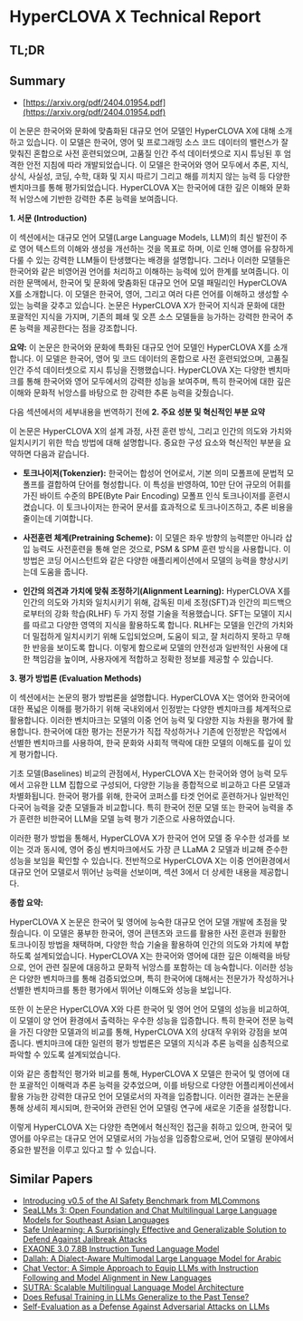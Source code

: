 # HyperCLOVA X Technical Report
## TL;DR
## Summary
- [https://arxiv.org/pdf/2404.01954.pdf](https://arxiv.org/pdf/2404.01954.pdf)

이 논문은 한국어와 문화에 맞춤화된 대규모 언어 모델인 HyperCLOVA X에 대해 소개하고 있습니다. 이 모델은 한국어, 영어 및 프로그래밍 소스 코드 데이터의 밸런스가 잘 맞춰진 혼합으로 사전 훈련되었으며, 고품질 인간 주석 데이터셋으로 지시 튜닝된 후 엄격한 안전 지침에 따라 개발되었습니다. 이 모델은 한국어와 영어 모두에서 추론, 지식, 상식, 사실성, 코딩, 수학, 대화 및 지시 따르기 그리고 해를 끼치지 않는 능력 등 다양한 벤치마크를 통해 평가되었습니다. HyperCLOVA X는 한국어에 대한 깊은 이해와 문화적 뉘앙스에 기반한 강력한 추론 능력을 보여줍니다.

**1. 서문 (Introduction)**

이 섹션에서는 대규모 언어 모델(Large Language Models, LLM)의 최신 발전이 주로 영어 텍스트의 이해와 생성을 개선하는 것을 목표로 하며, 이로 인해 영어를 유창하게 다룰 수 있는 강력한 LLM들이 탄생했다는 배경을 설명합니다. 그러나 이러한 모델들은 한국어와 같은 비영어권 언어를 처리하고 이해하는 능력에 있어 한계를 보여줍니다. 이러한 문맥에서, 한국어 및 문화에 맞춤화된 대규모 언어 모델 패밀리인 HyperCLOVA X를 소개합니다. 이 모델은 한국어, 영어, 그리고 여러 다른 언어를 이해하고 생성할 수 있는 능력을 갖추고 있습니다. 논문은 HyperCLOVA X가 한국어 지식과 문화에 대한 포괄적인 지식을 가지며, 기존의 폐쇄 및 오픈 소스 모델들을 능가하는 강력한 한국어 추론 능력을 제공한다는 점을 강조합니다.

**요약:**
이 논문은 한국어와 문화에 특화된 대규모 언어 모델인 HyperCLOVA X를 소개합니다. 이 모델은 한국어, 영어 및 코드 데이터의 혼합으로 사전 훈련되었으며, 고품질 인간 주석 데이터셋으로 지시 튜닝을 진행했습니다. HyperCLOVA X는 다양한 벤치마크를 통해 한국어와 영어 모두에서의 강력한 성능을 보여주며, 특히 한국어에 대한 깊은 이해와 문화적 뉘앙스를 바탕으로 한 강력한 추론 능력을 갖췄습니다.

다음 섹션에서의 세부내용을 번역하기 전에 **2. 주요 성분 및 혁신적인 부분 요약**

이 논문은 HyperCLOVA X의 설계 과정, 사전 훈련 방식, 그리고 인간의 의도와 가치와 일치시키기 위한 학습 방법에 대해 설명합니다. 중요한 구성 요소와 혁신적인 부분을 요약하면 다음과 같습니다.

- **토크나이저(Tokenzier):** 한국어는 합성어 언어로서, 기본 의미 모폴프에 문법적 모폴프를 결합하여 단어를 형성합니다. 이 특성을 반영하여, 10만 단어 규모의 어휘를 가진 바이트 수준의 BPE(Byte Pair Encoding) 모폴프 인식 토크나이저를 훈련시켰습니다. 이 토크나이저는 한국어 문서를 효과적으로 토크나이즈하고, 추론 비용을 줄이는데 기여합니다.

- **사전훈련 체계(Pretraining Scheme):** 이 모델은 좌우 방향의 능력뿐만 아니라 삽입 능력도 사전훈련을 통해 얻은 것으로, PSM & SPM 훈련 방식을 사용합니다. 이 방법은 코딩 어시스턴트와 같은 다양한 애플리케이션에서 모델의 능력을 향상시키는데 도움을 줍니다.

- **인간의 의견과 가치에 맞춰 조정하기(Alignment Learning):** HyperCLOVA X를 인간의 의도와 가치와 일치시키기 위해, 감독된 미세 조정(SFT)과 인간의 피드백으로부터의 강화 학습(RLHF) 두 가지 정렬 기술을 적용했습니다. SFT는 모델이 지시를 따르고 다양한 영역의 지식을 활용하도록 합니다. RLHF는 모델을 인간의 가치와 더 밀접하게 일치시키기 위해 도입되었으며, 도움이 되고, 잘 처리하지 못하고 무해한 반응을 보이도록 합니다. 이렇게 함으로써 모델의 안전성과 일반적인 사용에 대한 책임감을 높이며, 사용자에게 적합하고 정확한 정보를 제공할 수 있습니다.

**3. 평가 방법론 (Evaluation Methods)**

이 섹션에서는 논문의 평가 방법론을 설명합니다. HyperCLOVA X는 영어와 한국어에 대한 폭넓은 이해를 평가하기 위해 국내외에서 인정받는 다양한 벤치마크를 체계적으로 활용합니다. 이러한 벤치마크는 모델의 이중 언어 능력 및 다양한 지능 차원을 평가에 활용합니다. 한국어에 대한 평가는 전문가가 직접 작성하거나 기존에 인정받은 작업에서 선별한 벤치마크를 사용하여, 한국 문화와 사회적 맥락에 대한 모델의 이해도를 깊이 있게 평가합니다.

기초 모델(Baselines) 비교의 관점에서, HyperCLOVA X는 한국어와 영어 능력 모두에서 고유한 LLM 집합으로 구성되어, 다양한 기능을 종합적으로 비교하고 다른 모델과 차별화됩니다. 한국어 평가를 위해, 한국어 코퍼스를 타겟 언어로 훈련하거나 일반적인 다국어 능력을 갖춘 모델들과 비교합니다. 특히 한국어 전문 모델 또는 한국어 능력을 추가 훈련한 비한국어 LLM을 모델 능력 평가 기준으로 사용하였습니다.

이러한 평가 방법을 통해서, HyperCLOVA X가 한국어 언어 모델 중 우수한 성과를 보이는 것과 동시에, 영어 중심 벤치마크에서도 가장 큰 LLaMA 2 모델과 비교해 준수한 성능을 보임을 확인할 수 있습니다. 전반적으로 HyperCLOVA X는 이중 언어환경에서 대규모 언어 모델로서 뛰어난 능력을 선보이며, 섹션 3에서 더 상세한 내용을 제공합니다.

**종합 요약:**

HyperCLOVA X 논문은 한국어 및 영어에 능숙한 대규모 언어 모델 개발에 초점을 맞췄습니다. 이 모델은 풍부한 한국어, 영어 콘텐츠와 코드를 활용한 사전 훈련과 원활한 토크나이징 방법을 채택하며, 다양한 학습 기술을 활용하여 인간의 의도와 가치에 부합하도록 설계되었습니다. HyperCLOVA X는 한국어와 영어에 대한 깊은 이해력을 바탕으로, 언어 관련 질문에 대응하고 문화적 뉘앙스를 포함하는 데 능숙합니다. 이러한 성능은 다양한 벤치마크를 통해 검증되었으며, 특히 한국어에 대해서는 전문가가 작성하거나 선별한 벤치마크를 통한 평가에서 뛰어난 이해도와 성능을 보입니다.

또한 이 논문은 HyperCLOVA X와 다른 한국어 및 영어 언어 모델의 성능을 비교하여, 이 모델이 양 언어 환경에서 출력하는 우수한 성능을 입증합니다. 특히 한국어 전문 능력을 가진 다양한 모델과의 비교를 통해, HyperCLOVA X의 상대적 우위와 강점을 보여줍니다. 벤치마크에 대한 일련의 평가 방법론은 모델의 지식과 추론 능력을 심층적으로 파악할 수 있도록 설계되었습니다.

이와 같은 종합적인 평가와 비교를 통해, HyperCLOVA X 모델은 한국어 및 영어에 대한 포괄적인 이해력과 추론 능력을 갖추었으며, 이를 바탕으로 다양한 어플리케이션에서 활용 가능한 강력한 대규모 언어 모델로서의 자격을 입증합니다. 이러한 결과는 논문을 통해 상세히 제시되며, 한국어와 관련된 언어 모델링 연구에 새로운 기준을 설정합니다.

이렇게 HyperCLOVA X는 다양한 측면에서 혁신적인 접근을 취하고 있으며, 한국어 및 영어를 아우르는 대규모 언어 모델로서의 가능성을 입증함으로써, 언어 모델링 분야에서 중요한 발전을 이루고 있다고 할 수 있습니다.

## Similar Papers
- [Introducing v0.5 of the AI Safety Benchmark from MLCommons](2404.12241.md)
- [SeaLLMs 3: Open Foundation and Chat Multilingual Large Language Models for Southeast Asian Languages](2407.19672.md)
- [Safe Unlearning: A Surprisingly Effective and Generalizable Solution to Defend Against Jailbreak Attacks](2407.02855.md)
- [EXAONE 3.0 7.8B Instruction Tuned Language Model](2408.03541.md)
- [Dallah: A Dialect-Aware Multimodal Large Language Model for Arabic](2407.18129.md)
- [Chat Vector: A Simple Approach to Equip LLMs with Instruction Following and Model Alignment in New Languages](2310.04799.md)
- [SUTRA: Scalable Multilingual Language Model Architecture](2405.06694.md)
- [Does Refusal Training in LLMs Generalize to the Past Tense?](2407.11969.md)
- [Self-Evaluation as a Defense Against Adversarial Attacks on LLMs](2407.03234.md)
